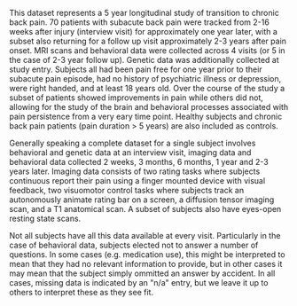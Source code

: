 This dataset represents a 5 year longitudinal study of transition to chronic back pain. 70 patients 
with subacute back pain were tracked from 2-16 weeks after injury (interview visit) for approximately 
one year later, with a subset also returning for a follow up visit approximately 2-3 years after pain 
onset. MRI scans and behavioral data were collected across 4 visits (or 5 in the case of 2-3 year 
follow up). Genetic data was additionally collected at study entry. Subjects all had been pain free for 
one year prior to their subacute pain episode, had no history of psychiatric illness or depression, were 
right handed, and at least 18 years old. Over the course of the study a subset of patients showed 
improvements in pain while others did not, allowing for the study of the brain and behavioral processes 
associated with pain persistence from a very eary time point. Healthy subjects and chronic back pain 
patients (pain duration > 5 years) are also included as controls.

Generally speaking a complete dataset for a single subject involves behavioral and genetic data at an 
interview visit, imaging data and behavioral data collected 2 weeks, 3 months, 6 months, 1 year and 2-3 
years later. Imaging data consists of two rating tasks where subjects continuous report their pain using a 
finger mounted device with visual feedback, two visuomotor control tasks where subjects track an 
autonomously animate rating bar on a screen, a diffusion tensor imaging scan, and a T1 anatomical scan. 
A subset of subjects also have eyes-open resting state scans.

Not all subjects have all this data available at every visit. Particularly in the case of behavioral 
data, subjects elected not to answer a number of questions. In some cases (e.g. medication use), this 
might be interpreted to mean that they had no relevant information to provide, but in other cases it 
may mean that the subject simply ommitted an answer by accident. In all cases, missing data is 
indicated by an "n/a" entry, but we leave it up to others to interpret these as they see fit.
